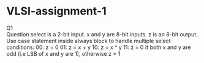 # VLSI-assignment-1
Q1
<br>
    Question  select is a 2-bit input.  x and y are 8-bit inputs.  z is an 8-bit output.  Use case statement inside always block to handle multiple select conditions:  00: z = 0  01: z = x + y  10: z = x ^ y  11: z = 0 if both x and y are odd (i.e LSB of x and y are 1), otherwise z = 1
